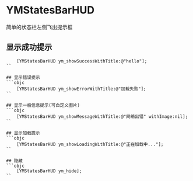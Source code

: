 # YMStatesBarHUD
简单的状态栏左侧飞出提示框

## 显示成功提示
```objc
    [YMStatesBarHUD ym_showSuccessWithTitle:@"hello"];
``

## 显示错误提示
```objc
    [YMStatesBarHUD ym_showErrorWithTitle:@"加载失败"];
``

## 显示一般信息提示(可自定义图片)
```objc
    [YMStatesBarHUD ym_showMessageWithTitle:@"网络出错" withImage:nil];
``

## 显示加载提示
```objc
    [YMStatesBarHUD ym_showLoadingWithTitle:@"正在加载中..."];
``

## 隐藏
```objc
    [YMStatesBarHUD ym_hide];
``
